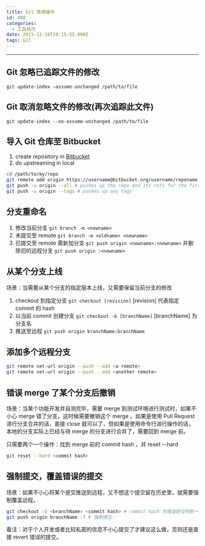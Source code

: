 ```yaml
---
title: Git 常用操作
id: 408
categories:
  - 工具技巧
date: 2015-12-10T20:15:55.000Z
tags: Git
---
```


--------------------------------------------------------------------------------

## Git 忽略已追踪文件的修改

`git update-index –assume-unchanged /path/to/file`

## Git 取消忽略文件的修改(再次追踪此文件)

`git update-index --no-assume-unchanged /path/to/file`

## 导入 Git 仓库至 Bitbucket

1. create repository in [Bitbucket](https://bitbucket.org/repo/create)
2. do upstreaming in local

```bash
cd /path/to/my/repo
git remote add origin https://username@bitbucket.org/username/reponame.git
git push -u origin --all # pushes up the repo and its refs for the first time
git push -u origin --tags # pushes up any tags`
```

## 分支重命名

1. 修改当前分支 `git branch -m <newname>`
2. 未提交至 remote `git branch -m <oldname> <newname>`
3. 已提交至 remote 需新加分支 `git push origin <newname>:<newname>` 并删除旧的远程分支 `git push origin :<newname>`

## 从某个分支上线

场景：当需要从某个分支的指定版本上线，又需要保留当前分支的修改

1. checkout 到指定分支 `git checkout [revision]` [revision] 代表指定 commit 的 hash
2. 以当前 commit 创建分支 `git checkout -b [branchName]` [branchName] 为分支名
3. 推送至远程 `git push origin branchName:branchName`

## 添加多个远程分支

```bash
git remote set-url origin --push --add <a remote>
git remote set-url origin --push --add <another remote>
```

## 错误 merge 了某个分支后撤销

场景：当某个功能开发并自测完毕，需要 merge 到测试环境进行测试时，如果不小心 merge 错了分支，这时候需要撤销这个 merge 。如果是使用 Pull Request 进行分支合并的话，直接 close 就可以了，但如果是使用命令行进行操作的话，本地的分支实际上已经与待 merge 的分支进行合并了，需要回到 merge 前。

只需要两个一个操作：找到 merge 前的 commit hash ，并 reset --hard

```bash
git reset --hard <commit hash>
```

## 强制提交，覆盖错误的提交

场景：如果不小心将某个提交推送到远程，又不想这个提交留在历史里，就需要强制覆盖远程。

```bash
git checkout -b <branchName> <commit hash> # commit hash 为错误提交的前一个提交 hash
git push origin branchName -f # 强制提交
```

备注：对于个人开发或者比较私密的信息不小心提交了才建议这么做，否则还是直接 revert 错误的提交。
